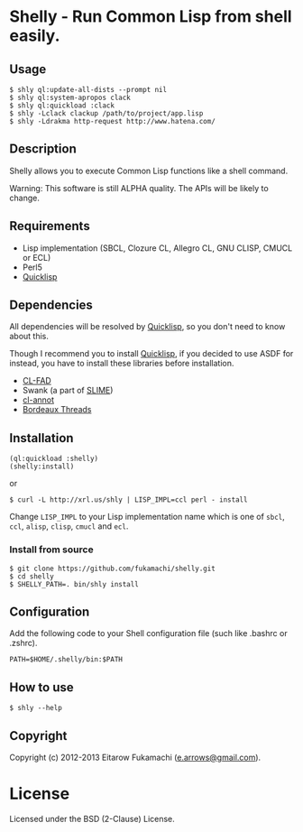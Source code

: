 # Shelly - Run Common Lisp from shell easily.

## Usage

    $ shly ql:update-all-dists --prompt nil
    $ shly ql:system-apropos clack
    $ shly ql:quickload :clack
    $ shly -Lclack clackup /path/to/project/app.lisp
    $ shly -Ldrakma http-request http://www.hatena.com/

## Description

Shelly allows you to execute Common Lisp functions like a shell command.

Warning: This software is still ALPHA quality. The APIs will be likely to change.

## Requirements

- Lisp implementation (SBCL, Clozure CL, Allegro CL, GNU CLISP, CMUCL or ECL)
- Perl5
- [Quicklisp](http://beta.quicklisp.org/)

## Dependencies

All dependencies will be resolved by [Quicklisp](http://beta.quicklisp.org/), so you don't need to know about this.

Though I recommend you to install [Quicklisp](http://beta.quicklisp.org/), if you decided to use ASDF for instead, you have to install these libraries before installation.

- [CL-FAD](http://weitz.de/cl-fad/)
- Swank (a part of [SLIME](http://common-lisp.net/project/slime/))
- [cl-annot](https://github.com/arielnetworks/cl-annot)
- [Bordeaux Threads](http://common-lisp.net/project/bordeaux-threads/)

## Installation

    (ql:quickload :shelly)
    (shelly:install)

or

    $ curl -L http://xrl.us/shly | LISP_IMPL=ccl perl - install

Change `LISP_IMPL` to your Lisp implementation name which is one of `sbcl`, `ccl`, `alisp`, `clisp`, `cmucl` and `ecl`.

### Install from source

```
$ git clone https://github.com/fukamachi/shelly.git
$ cd shelly
$ SHELLY_PATH=. bin/shly install
```

## Configuration

Add the following code to your Shell configuration file (such like .bashrc or .zshrc).

    PATH=$HOME/.shelly/bin:$PATH

## How to use

    $ shly --help

## Copyright

Copyright (c) 2012-2013 Eitarow Fukamachi (e.arrows@gmail.com).

# License

Licensed under the BSD (2-Clause) License.
